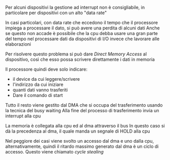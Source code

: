 Per alcuni dispositivi la gestione ad interrupt non è consigliabile, in particolare per dispositivi con un alto "data rate"

In casi particolari, con data rate che eccedono il tempo che il processore impiega a processare il dato, si può avere una perdita di alcuni dati
Anche se questo non accade è possibile che la cpu debba usare una gran parte del tempo nel processare dati da dispositivi di I/O invece che lavorare alle elaborazioni

Per risolvere questo problema si può dare _Direct Memory Access_ al dispositivo, così che esso possa scrivere direttamente i dati in memoria

Il processore quindi deve solo indicare:
- il device da cui leggere/scrivere
- l'indirizzo da cui iniziare
- quanti dati vanno trasferiti
- Dare il comando di start

Tutto il resto viene gestito dal DMA che si occupa del trasferimento usando la tecnica del busy waiting
Alla fine del processo di trasferimento invia un interrupt alla cpu

La memoria è collegata alla cpu ed al dma attraverso il bus
In questo caso si dà la precedenza al dma, il quale manda un segnale di HOLD alla cpu

Nel peggiore dei casi viene svolto un accesso dal dma e uno dalla cpu, alternativamente, quindi il ritardo massimo generato dal dma è un ciclo di accesso.
Questo viene chiamato _cycle stealing_
